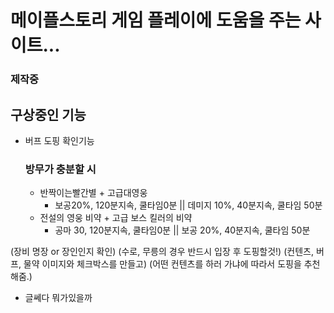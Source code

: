 # 메이플스토리 게임 플레이에 도움을 주는 사이트...

### 제작중

## 구상중인 기능
- 버프 도핑 확인기능
    ### 방무가 충분할 시
    * 반짝이는빨간별 + 고급대영웅
        + 보공20%, 120분지속, 쿨타임0분 || 데미지 10%, 40분지속, 쿨타임 50분
    * 전설의 영웅 비약 + 고급 보스 킬러의 비약
        + 공마 30, 120분지속, 쿨타임0분 || 보공 20%, 40분지속, 쿨타임 50분













(장비 명장 or 장인인지 확인)
(수로, 무릉의 경우 반드시 입장 후 도핑할것!)
(컨텐츠, 버프, 물약 이미지와 체크박스를 만들고)
(어떤 컨텐츠를 하러 가냐에 따라서 도핑을 추천해줌.)

- 글쎄다 뭐가있을까